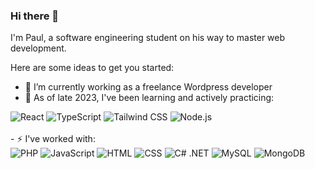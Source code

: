 ### Hi there 👋
I'm Paul, a software engineering student on his way to master web development.

Here are some ideas to get you started:
- 🔭 I’m currently working as a freelance Wordpress developer
- 🌱 As of late 2023, I've been learning and actively practicing:
<div display="flex">
  <img src="https://img.shields.io/badge/react-%2320232a.svg?style=for-the-badge&logo=react&logoColor=%2361DAFB" alt="React"/>
  <img src="https://img.shields.io/badge/typescript-%23007ACC.svg?style=for-the-badge&logo=typescript&logoColor=white" alt="TypeScript"/>
  <img src="https://img.shields.io/badge/tailwindcss-%2338B2AC.svg?style=for-the-badge&logo=tailwind-css&logoColor=white" alt="Tailwind CSS"/>
  <img src="https://img.shields.io/badge/node.js-%2343853D.svg?style=for-the-badge&logo=node.js&logoColor=white" alt="Node.js"/>
</div>
<br>
- ⚡ I've worked with: 
<div display="flex">
  <!-- PHP Badge -->
  <img src="https://img.shields.io/badge/PHP-%23777BB4.svg?style=for-the-badge&logo=php&logoColor=white" alt="PHP"/>

  <!-- JavaScript Badge -->
  <img src="https://img.shields.io/badge/JavaScript-%23F7DF1E.svg?style=for-the-badge&logo=javascript&logoColor=black" alt="JavaScript"/>

  <!-- HTML Badge -->
  <img src="https://img.shields.io/badge/HTML-%23E34F26.svg?style=for-the-badge&logo=html5&logoColor=white" alt="HTML"/>

  <!-- CSS Badge -->
  <img src="https://img.shields.io/badge/CSS-%231572B6.svg?style=for-the-badge&logo=css3&logoColor=white" alt="CSS"/>

  <!-- C# .NET Badge -->
  <img src="https://img.shields.io/badge/C%23-%23239120.svg?style=for-the-badge&logo=c-sharp&logoColor=white" alt="C# .NET"/>

  <!-- MySQL Badge -->
  <img src="https://img.shields.io/badge/MySQL-%2300758F.svg?style=for-the-badge&logo=mysql&logoColor=white" alt="MySQL"/>

  <!-- MongoDB Badge -->
  <img src="https://img.shields.io/badge/MongoDB-%234EA94B.svg?style=for-the-badge&logo=mongodb&logoColor=white" alt="MongoDB"/>
</div>


